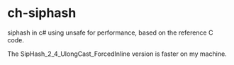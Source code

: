 ch-siphash
==========

siphash in c# using unsafe for performance, based on the reference C code.

The SipHash_2_4_UlongCast_ForcedInline version is faster on my machine.
